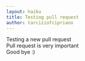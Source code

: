 ```yaml
---
layout: haiku
title: Testing pull request
author: tarciziofcipriano
---
```


Testing a new pull request <br>
Pull request is very important <br>
Good bye :) <br>
